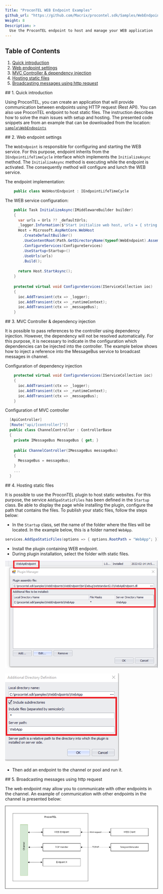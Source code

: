 ```yaml
---
Title: "ProconTEL WEB Endpoint Examples"
github_url: "https://github.com/Macrix/procontel.sdk/Samples/WebEndpoint/edit/main/README.md"
Weight: 8
Description: >
  Use the ProconTEL endpoint to host and manage your WEB application
---
```


## Table of Contents

1. [Quick introduction](#quick-introduction)
2. [Web endpoint settings](#endpoint-settings)
3. [MVC Controller & dependency injection](#mvc-controller-dependency-injection)
4. [Hosting static files](#hosting-static-files)
5. [Broadcasting messages using http request](#broadcasting-messages)
 
 <div id='quick-introduction'/>
## 1. Quick introduction

Using ProconTEL, you can create an application that will provide communication between endpoints using HTTP request (Rest API). You can also use ProconTEL endpoint to host static files. The instruction describes how to solve the main issues with setup and hosting.
The presented code snippets are from an example that can be downloaded from the location: 
[`sample\WebEndpoints`](https://github.com/Macrix/procontel.sdk/samples/WebEndpoints)

<div id='endpoint-settings'/>
## 2. Web endpoint settings

The `WebEndpoint` is responsible for configuring and starting the WEB service. For this purpose, endpoint inherits from the `IEndpointLifeTimeCycle` interface which implements the `InitializeAsync` method. The `InitializeAsync` method is executing while the endpoint is activated. The consequently method will configure and lunch the WEB service. 

The endpoint implementation:
```csharp
    public class WebHostEndpoint : IEndpointLifeTimeCycle
```
The WEB service configuration:
```csharp
    public Task InitializeAsync(IMiddlewareBuilder builder)
    {
      var urls = Urls ?? _defaultUrls;
      _logger.Information($"Start initialize web host, urls = { string.Join(", ", urls.ToArray()) } ");
      Host = Microsoft.AspNetCore.WebHost
        .CreateDefaultBuilder()
        .UseContentRoot(Path.GetDirectoryName(typeof(WebEndpoint).Assembly.Location))
        .ConfigureServices(ConfigureServices)
        .UseStartup<Startup>()
        .UseUrls(urls)
        .Build();
      
      return Host.StartAsync();
    }

    protected virtual void ConfigureServices(IServiceCollection ioc)
    {
      ioc.AddTransient(ctx => _logger);
      ioc.AddTransient(ctx => _runtimeContext);
      ioc.AddTransient(ctx => _messageBus);
    }
```

<div id='mvc-controller-dependency-injection'/>
## 3. MVC Controller & dependency injection

It is possible to pass references to the controller using dependency injection. However, the dependency will not be resolved automatically. For this purpose, it is necessary to indicate in the configuration which dependencies can be injected into the controller. The example below shows how to inject a reference into the MessageBus service to broadcast messages in channel. 

Configuration of dependency injection
```csharp
    protected virtual void ConfigureServices(IServiceCollection ioc)
    {
      ioc.AddTransient(ctx => _logger);
      ioc.AddTransient(ctx => _runtimeContext);
      ioc.AddTransient(ctx => _messageBus);
    }
```
Configuration of MVC controller
```csharp
  [ApiController]
  [Route("api/[controller]")]
  public class ChannelController : ControllerBase
  {
    private IMessageBus MessageBus { get; }

    public ChannelController(IMessageBus messageBus)
    {
      MessageBus = messageBus;
    }
    ...
  }
```

<div id='hosting-static-files'/>
## 4. Hosting static files

It is possible to use the ProconTEL plugin to host static websites. For this purpose, the service `AddSpaStaticFiles` has been defined in the `Startup` class. Be able to display the page while installing the plugin, configure the path that contains the files. To publish your static files, follow the steps below:

- In the `Startup` class, set the name of the folder where the files will be located. In the example below, this is a folder named `WebApp`. 
```csharp
services.AddSpaStaticFiles(options => { options.RootPath = "WebApp"; });
```

- Install the plugin containing WEB endpoint.
- During plugin installation, select the folder with static files.

![Plugin Manager](./assets/PluginManager.png)

![Additional Directory](./assets/AdditionalDirectoryDefinition.png)

- Then add an endpoint to the channel or pool and run it. 

<div id='broadcasting-messages'/>
## 5. Broadcasting messages using http request

The web endpoint may allow you to communicate with other endpoints in the channel. An example of communication with other endpoints in the channel is presented below:

![Additional Directory](./assets/CommunicationInChannel.png)